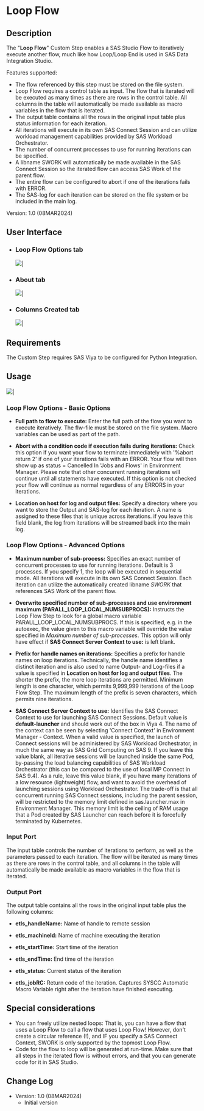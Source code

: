 # Loop Flow

## Description

The "**Loop Flow**" Custom Step enables a SAS Studio Flow to iteratively execute another flow, much like how Loop/Loop End is used in SAS Data Integration Studio.

Features supported:
- The flow referenced by this step must be stored on the file system. 
- Loop Flow requires a control table as input. The flow that is iterated will be executed as many times as there are rows in the control table. All columns in the table will automatically be made available as macro variables in the flow that is iterated.
- The output table contains all the rows in the original input table plus status information for each iteration.
- All iterations will execute in its own SAS Connect Session and can utilize workload management capabilities provided by SAS Workload Orchestrator.
- The number of concurrent processes to use for running iterations can be specified.
- A libname SWORK will automatically be made available in the SAS Connect Session so the iterated flow can access SAS Work of the parent flow.
- The entire flow can be configured to abort if one of the iterations fails with ERROR.
- The SAS-log for each iteration can be stored on the file system or be included in the main log.

Version: 1.0 (08MAR2024)

## User Interface

* ### Loop Flow Options tab ###
   ![](img/LoopFlow-tab-Settings-flow-mode.GIF)|

* ### About tab ###

   ![](img/LoopFlow-tab-About-flow-mode.GIF)|

* ### Columns Created tab ###

   ![](img/LoopFlow-tab-ColumnsCreated-flow-mode.GIF)|
   

## Requirements

The Custom Step requires SAS Viya to be configured for Python Integration.  
  
## Usage
   ![](img/LoopFlow-Usage-example.GIF)|

### Loop Flow Options - Basic Options

- **Full path to flow to execute:** 
Enter the full path of the flow you want to execute iteratively. The flw-file must be stored on the file system. Macro variables can be used as part of the path.   

- **Abort with a condition code if execution fails during iterations:**
Check this option if you want your flow to terminate immediately with '%abort return 2' if one of your iterations fails with an ERROR. Your flow will then show up as status = Cancelled In 'Jobs and Flows' in Environment Manager. Please note that other concurrent running iterations will continue until all statements have executed. If this option is not checked your flow will continue as normal regardless of any ERRORS in your iterations.

- **Location on host for log and output files:**
Specify a directory where you want to store the Output and SAS-log for each iteration. A name is assigned to these files that is unique across iterations. if you leave this field blank, the log from iterations will be streamed back into the main log.

### Loop Flow Options - Advanced Options

- **Maximum number of sub-process:**
Specifies an exact number of concurrent processes to use for running iterations. Default is 3 processes. If you specify 1, the loop will be executed in sequential mode. All iterations will execute in its own SAS Connect Session. Each iteration can utilize the automatically created libname *SWORK* that references SAS Work of the parent flow.

- **Overwrite specified number of sub-processes and use environment maximum (PARALL_LOOP_LOCAL_NUMSUBPROCS):**
Instructs the Loop Flow Step to look for a global macro variable PARALL_LOOP_LOCAL_NUMSUBPROCS. If this is specified, e.g. in the autoexec, the value given to this macro variable will override the value specified in *Maximum number of sub-processes*. This option will only have effect if **SAS Connect Server Context to use:** is left blank. 

- **Prefix for handle names on iterations:**
Specifies a prefix for handle names on loop iterations. Technically, the handle name identifies a distinct iteration and is also used to name Output- and Log-files if a value is specified in **Location on host for log and output files**. The shorter the prefix, the more loop iterations are permitted. Minimum length is one character, which permits 9,999,999 iterations of the Loop Flow Step. The maximum length of the prefix is seven characters, which permits nine iterations.

- **SAS Connect Server Context to use:**
Identifies the SAS Connect Context to use for launching SAS Connect Sessions. Default value is **default-launcher** and should work out of the box in Viya 4. The name of the context can be seen by selecting 'Connect Context' in Environment Manager - Context. When a valid value is specified, the launch of Connect sessions will be administered by SAS Workload Orchestrator, in much the same way as SAS Grid Computing on SAS 9. If you leave this value blank, all iterative sessions will be launched inside the same Pod, by-passing the load balancing capabilities of SAS Workload Orchestrator (this can be compared to the use of local MP Connect in SAS 9.4). As a rule, leave this value blank, if you have many iterations of a low resource (lightweight) flow, and want to avoid the overhead of launching sessions using Workload Orchestrator. The trade-off is that all concurrent running SAS Connect sessions, including the parent session, will be restricted to the memory limit defined in sas.launcher.max in Environment Manager. This memory limit is the ceiling of RAM usage that a Pod created by SAS Launcher can reach before it is forcefully terminated by Kubernetes.             

### Input Port
The input table controls the number of iterations to perform, as well as the parameters passed to each iteration. The flow will be iterated as many times as there are rows in the control table, and all columns in the table will automatically be made available as macro variables in the flow that is iterated. 

### Output Port
The output table contains all the rows in the original input table plus the following columns:

- **etls_handleName:**
 Name of handle to remote session

 - **etls_machineId:**
 Name of machine executing the iteration

  - **etls_startTime:**
 Start time of the iteration

 - **etls_endTime:**
 End time of the iteration

 - **etls_status:**
 Current status of the iteration

 - **etls_jobRC:**
 Return code of the iteration. Captures SYSCC Automatic Macro Variable right after the iteration have finished executing. 

## Special considerations
- You can freely utilize nested loops: That is, you can have a flow that uses a Loop Flow to call a flow that uses Loop Flow! However, don't create a circular reference (!), and IF you specify a SAS Connect Context, SWORK is only supported by the topmost Loop Flow.
- Code for the flow to loop will be generated at run-time. Make sure that all steps in the iterated flow is without errors, and that you can generate code for it in SAS Studio.

## Change Log

* Version: 1.0 (08MAR2024)
    * Initial version





